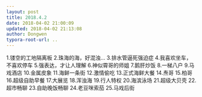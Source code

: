 ```yaml
---
layout: post
title: 2018.4.2
date: 2018-04-02 21:00:09
updated: 2018-04-02 21:13:08
author: Dongwen
typora-root-url: ..
---
```




1.镂空的工地隔离板
2.珠海的海，好混浊…
3.排水管逼死强迫症
4.我喜欢坐车，不喜欢停车
5.强表达，才让人理解
6.神似霄哥的师姐
7.鹅肝炒饭
8.一梯八户
9.马戏酒店
10.金属皮象
11.海鲜一条街
12.激情偷吃
13.正式海鲜大餐
14.焘哥
15.柏哥
16.超级自助早餐
17.大展览
18.浑浊海
19.行人特权
20.海滨泳场
21.超级大贝壳
22.超市畅聊
23.自助晚饭畅聊
24.老豆咪索茄
25.马戏后街                 